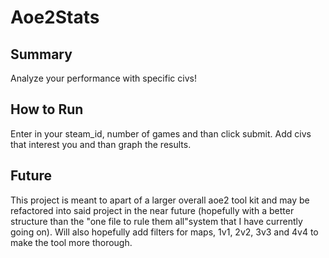 # Aoe2Stats

## Summary
Analyze your performance with specific civs!

## How to Run
Enter in your steam_id, number of games and than click submit. Add civs that interest you and than graph the results.

## Future
This project is meant to apart of a larger overall aoe2 tool kit and may be refactored into said project in the near future (hopefully with a better structure than the "one file to rule them all"system that I have currently going on). Will also hopefully add filters for maps, 1v1, 2v2, 3v3 and 4v4 to make the tool more thorough.
